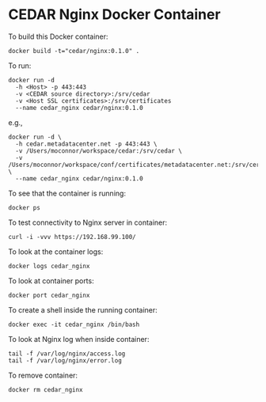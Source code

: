 CEDAR Nginx Docker Container
===========================

To build this Docker container:

    docker build -t="cedar/nginx:0.1.0" .

To run:

    docker run -d 
      -h <Host> -p 443:443 
      -v <CEDAR source directory>:/srv/cedar 
      -v <Host SSL certificates>:/srv/certificates 
      --name cedar_nginx cedar/nginx:0.1.0 

e.g.,

    docker run -d \
      -h cedar.metadatacenter.net -p 443:443 \
      -v /Users/moconnor/workspace/cedar:/srv/cedar \
      -v /Users/moconnor/workspace/conf/certificates/metadatacenter.net:/srv/certificates \
      --name cedar_nginx cedar/nginx:0.1.0 

To see that the container is running:

    docker ps

To test connectivity to Nginx server in container:

    curl -i -vvv https://192.168.99.100/

To look at the container logs:

    docker logs cedar_nginx

To look at container ports:

    docker port cedar_nginx 

To create a shell inside the running container:

    docker exec -it cedar_nginx /bin/bash

To look at Nginx log when inside container:

    tail -f /var/log/nginx/access.log
    tail -f /var/log/nginx/error.log

To remove container:

    docker rm cedar_nginx


